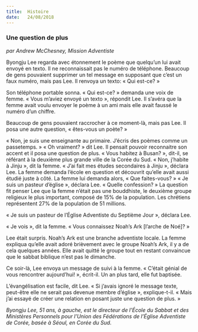 ```yaml
---
title:  Histoire
date:   24/08/2018
---
```


### Une question de plus

_par Andrew McChesney, Mission Adventiste_

Byongju Lee regarda avec étonnement le poème que quelqu’un lui avait envoyé en texto. Il ne reconnaissait pas le numéro de téléphone. Beaucoup de gens pouvaient supprimer un tel message en supposant que c’est un faux numéro, mais pas Lee. Il renvoya un texto: « Qui est-ce?  »

Son téléphone portable sonna. « Qui est-ce? » demanda une voix de femme. « Vous m’aviez envoyé un texto », répondit Lee. Il s’avéra que la femme avait voulu envoyer le poème à un ami mais elle avait faussé le numéro d’un chiffre.

Beaucoup de gens pouvaient raccrocher à ce moment-là, mais pas Lee. Il posa une autre question, « êtes-vous un poète? »

« Non, je suis une enseignante au primaire. J’écris des poèmes comme un passetemps. » « Oh vraiment? » dit Lee. Il pensait pouvoir reconnaitre son accent et il posa une question de plus. « Vous habitez à Busan? », dit-il, se référant à la deuxième plus grande ville de la Corée du Sud. « Non, j’habite à Jinju », dit la femme. « J’ai fait mes études secondaires à Jinju », déclara Lee. La femme demanda l’école en question et découvrit qu’elle avait aussi étudié juste à côté. La femme lui demanda alors, « Que faites-vous? » « Je suis un pasteur d’église », déclara Lee. « Quelle confession? » La question fit penser Lee que la femme n’était pas une bouddhiste, le deuxième groupe religieux le plus important, composé de 15% de la population. Les chrétiens représentent 27% de la population de 51 millions.

« Je suis un pasteur de l’Église Adventiste du Septième Jour », déclara Lee.

« Je vois », dit la femme. « Vous connaissez Noah’s Ark [l’arche de Noé]? »

Lee était surpris. Noah’s Ark est une branche adventiste locale. La femme expliqua qu’elle avait adoré brièvement avec le groupe Noah’s Ark, il y a de cela quelques années. Elle avait quitté le groupe tout en restant convaincue que le sabbat biblique n’est pas le dimanche.

Ce soir-là, Lee envoya un message de suivi à la femme. « C’était génial de vous rencontrer aujourd’hui! », écrit-il. Un an plus tard, elle fut baptisée.

L’évangélisation est facile, dit Lee. « Si j’avais ignoré le message texte, peut-être elle ne serait pas devenue membre d’église », explique-t-il. « Mais j’ai essayé de créer une relation en posant juste une question de plus. »

_Byongju Lee, 51 ans, à gauche, est le directeur de l’École du Sabbat et des Ministères Personnels pour l’Union des Fédérations de l’Église Adventiste de Corée, basée à Séoul, en Corée du Sud._